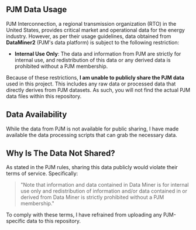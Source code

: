 
## PJM Data Usage

PJM Interconnection, a regional transmission organization (RTO) in the United States, provides critical market and operational data for the energy industry. However, as per their usage guidelines, data obtained from **DataMiner2** (PJM's data platform) is subject to the following restriction:

- **Internal Use Only**: The data and information from PJM are strictly for internal use, and redistribution of this data or any derived data is prohibited without a PJM membership.

Because of these restrictions, **I am unable to publicly share the PJM data** used in this project. This includes any raw data or processed data that directly derives from PJM datasets. As such, you will not find the actual PJM data files within this repository.

## Data Availability

While the data from PJM is not available for public sharing, I have made available the data processing scripts that can grab the necessary data.

## Why Is The Data Not Shared?

As stated in the PJM rules, sharing this data publicly would violate their terms of service. Specifically:

> "Note that information and data contained in Data Miner is for internal use only and redistribution of information and/or data contained in or derived from Data Miner is strictly prohibited without a PJM membership."

To comply with these terms, I have refrained from uploading any PJM-specific data to this repository.
